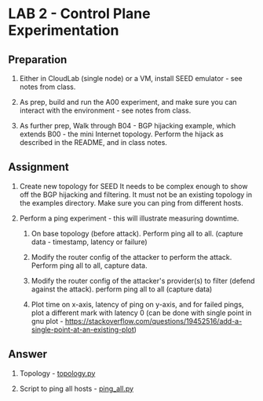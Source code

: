 # LAB 2 - Control Plane Experimentation

## Preparation

1. Either in CloudLab (single node) or a VM, install SEED emulator - see notes from class.

1. As prep, build and run the A00 experiment, and make sure you can interact with the environment - see notes from class.

1. As further prep, Walk through B04 - BGP hijacking example, which extends B00 - the mini Internet topology.  Perform the hijack as described in the README, and in class notes.

## Assignment

1. Create new topology for SEED
    It needs to be complex enough to show off the BGP hijacking and filtering.  It must not be an existing topology in the examples directory. Make sure you can ping from different hosts.

1. Perform a ping experiment - this will illustrate measuring downtime. 

    1. On base topology (before attack). Perform ping all to all. (capture data - timestamp, latency or failure)

    1. Modify the router config of the attacker to perform the attack.  Perform ping all to all, capture data.

    1. Modify the router config of the attacker's provider(s) to filter (defend against the attack).  perform ping all to all (capture data)

    1. Plot time on x-axis, latency of ping on y-axis, and for failed pings, plot a different mark with latency 0 (can be done with single point in gnu plot - https://stackoverflow.com/questions/19452516/add-a-single-point-at-an-existing-plot)

## Answer

1. Topology - [topology.py](topology.py)

1. Script to ping all hosts - [ping_all.py](ping_all.py)